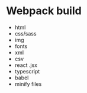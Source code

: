 # Webpack build

- html
- css/sass
- img
- fonts
- xml
- csv
- react .jsx
- typescript
- babel
- minify files
